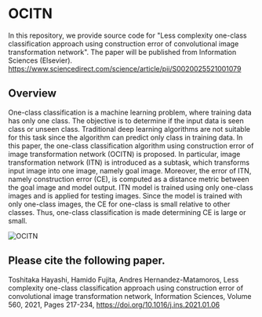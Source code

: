 # OCITN
In this repository, we provide source code for "Less complexity one-class classification approach using construction error of convolutional image transformation network".
The paper will be published from Information Sciences (Elsevier).<br>
https://www.sciencedirect.com/science/article/pii/S0020025521001079


## Overview
One-class classification is a machine learning problem, where training data has only one class. The objective is to determine if the input data is seen class or unseen class.
Traditional deep learning algorithms are not suitable for this task since the algorithm can predict only class in training data. In this paper, the one-class classification algorithm using construction error of image transformation network (OCITN) is proposed. In particular, image transformation network (ITN) is introduced as a subtask, which transforms input image into one image, namely goal image. Moreover, the error of ITN, namely construction error (CE), is computed as a distance metric between the goal image and model output. ITN model is trained using only one-class images and is applied for testing images. Since the model is trained with only one-class images, the CE for one-class is small relative to other classes. Thus, one-class classification is made determining CE is large or small.

![OCITN](https://user-images.githubusercontent.com/32119345/108633647-aa9aac80-74b8-11eb-9bc4-ad2fb2dc0036.png)






## Please cite the following paper.
Toshitaka Hayashi, Hamido Fujita, Andres Hernandez-Matamoros, Less complexity one-class classification approach using construction error of convolutional image transformation network, Information Sciences, Volume 560, 2021, Pages 217-234, https://doi.org/10.1016/j.ins.2021.01.06
